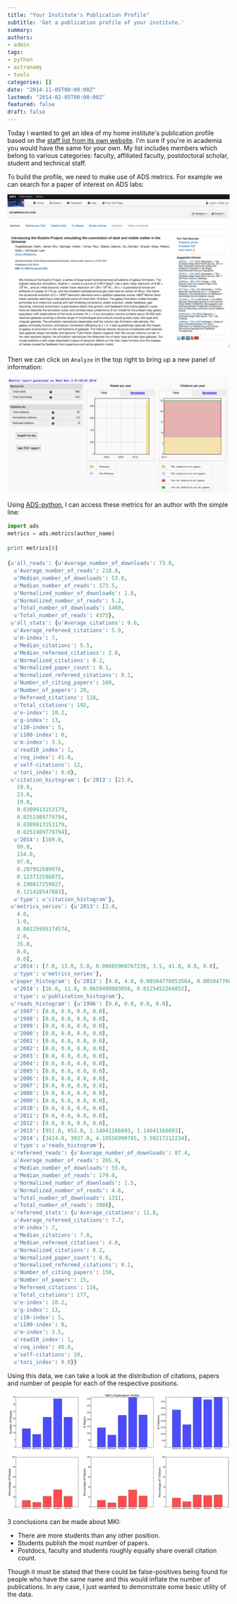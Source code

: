 ```yaml
---
title: "Your Institute's Publication Profile"
subtitle: 'Get a publication profile of your institute.'
summary: 
authors:
- admin
tags:
- python
- astronomy
- tools
categories: []
date: "2014-11-05T00:00:00Z"
lastmod: "2014-02-05T00:00:00Z"
featured: false
draft: false
---
```


Today I wanted to get an idea of my home institute's publication profile based on the [staff list from its own website](http://space.mit.edu/people/all). I'm sure if you're in academia you would have the same for your own. My list includes members which belong to various categories: faculty, affiliated faculty, postdoctoral scholar, student and technical staff.

To build the profile, we need to make use of ADS metrics. For example we can search for a paper of interest on ADS labs:

[![Paper](./images/example_paper.png)](./images/example_paper.png)

Then we can click on `Analyze` in the top right to bring up a new panel of information:

[![Metric](./images/example_metric.png)](./images/example_metrics.png)

Using [ADS-python](https://github.com/andycasey/ads), I can access these metrics for an author with the simple line:

```python
import ads
metrics = ads.metrics(author_name)

print metrics[0]

{u'all_reads': {u'Average_number_of_downloads': 73.0,
  u'Average_number_of_reads': 218.8,
  u'Median_number_of_downloads': 53.0,
  u'Median_number_of_reads': 173.5,
  u'Normalized_number_of_downloads': 1.8,
  u'Normalized_number_of_reads': 5.2,
  u'Total_number_of_downloads': 1460,
  u'Total_number_of_reads': 4375},
 u'all_stats': {u'Average_citations': 9.6,
  u'Average_refereed_citations': 5.9,
  u'H-index': 7,
  u'Median_citations': 5.5,
  u'Median_refereed_citations': 2.0,
  u'Normalized_citations': 0.2,
  u'Normalized_paper_count': 0.1,
  u'Normalized_refereed_citations': 0.1,
  u'Number_of_citing_papers': 160,
  u'Number_of_papers': 20,
  u'Refereed_citations': 118,
  u'Total_citations': 192,
  u'e-index': 10.2,
  u'g-index': 13,
  u'i10-index': 5,
  u'i100-index': 0,
  u'm-index': 3.5,
  u'read10_index': 1,
  u'roq_index': 41.0,
  u'self-citations': 12,
  u'tori_index': 0.0},
 u'citation_histogram': {u'2013': [23.0,
   19.0,
   23.0,
   19.0,
   0.0309913153179,
   0.0251989779794,
   0.0309913153179,
   0.0251989779794],
  u'2014': [169.0,
   99.0,
   154.0,
   97.0,
   0.207952689976,
   0.123712598875,
   0.190817259927,
   0.121428547883],
  u'type': u'citation_histogram'},
 u'metrics_series': {u'2013': [2.0,
   4.0,
   1.0,
   0.00125995174574,
   2.0,
   35.0,
   0.0,
   0.0],
  u'2014': [7.0, 13.0, 5.0, 0.00685960767226, 3.5, 41.0, 0.0, 0.0],
  u'type': u'metrics_series'},
 u'paper_histogram': {u'2013': [4.0, 4.0, 0.00504776053564, 0.00504776053564],
  u'2014': [16.0, 11.0, 0.0659490983056, 0.0125452264852],
  u'type': u'publication_histogram'},
 u'reads_histogram': {u'1996': [0.0, 0.0, 0.0, 0.0],
  u'1997': [0.0, 0.0, 0.0, 0.0],
  u'1998': [0.0, 0.0, 0.0, 0.0],
  u'1999': [0.0, 0.0, 0.0, 0.0],
  u'2000': [0.0, 0.0, 0.0, 0.0],
  u'2001': [0.0, 0.0, 0.0, 0.0],
  u'2002': [0.0, 0.0, 0.0, 0.0],
  u'2003': [0.0, 0.0, 0.0, 0.0],
  u'2004': [0.0, 0.0, 0.0, 0.0],
  u'2005': [0.0, 0.0, 0.0, 0.0],
  u'2006': [0.0, 0.0, 0.0, 0.0],
  u'2007': [0.0, 0.0, 0.0, 0.0],
  u'2008': [0.0, 0.0, 0.0, 0.0],
  u'2009': [0.0, 0.0, 0.0, 0.0],
  u'2010': [0.0, 0.0, 0.0, 0.0],
  u'2011': [0.0, 0.0, 0.0, 0.0],
  u'2012': [0.0, 0.0, 0.0, 0.0],
  u'2013': [951.0, 951.0, 1.14041166693, 1.14041166693],
  u'2014': [3424.0, 3037.0, 4.10556990785, 3.50217212234],
  u'type': u'reads_histogram'},
 u'refereed_reads': {u'Average_number_of_downloads': 87.4,
  u'Average_number_of_reads': 265.9,
  u'Median_number_of_downloads': 55.0,
  u'Median_number_of_reads': 179.0,
  u'Normalized_number_of_downloads': 1.5,
  u'Normalized_number_of_reads': 4.6,
  u'Total_number_of_downloads': 1311,
  u'Total_number_of_reads': 3988},
 u'refereed_stats': {u'Average_citations': 11.8,
  u'Average_refereed_citations': 7.7,
  u'H-index': 7,
  u'Median_citations': 7.0,
  u'Median_refereed_citations': 4.0,
  u'Normalized_citations': 0.2,
  u'Normalized_paper_count': 0.0,
  u'Normalized_refereed_citations': 0.1,
  u'Number_of_citing_papers': 150,
  u'Number_of_papers': 15,
  u'Refereed_citations': 116,
  u'Total_citations': 177,
  u'e-index': 10.2,
  u'g-index': 13,
  u'i10-index': 5,
  u'i100-index': 0,
  u'm-index': 3.5,
  u'read10_index': 1,
  u'roq_index': 40.0,
  u'self-citations': 10,
  u'tori_index': 0.0}}
```

Using this data, we can take a look at the distribution of citations, papers and number of people for each of the respective positions.

[![MKI Profile](./images/mki_profile.png)](./images/mki_profile.png)

3 conclusions can be made about MKI:

* There are more students than any other position.  
* Students publish the most number of papers.  
* Postdocs, faculty and students roughly equally share overall citation count.

Though it must be stated that there could be false-positives being found for people who have the same name and this would inflate the number of publications. In any case, I just wanted to demonstrate some basic utility of the data.